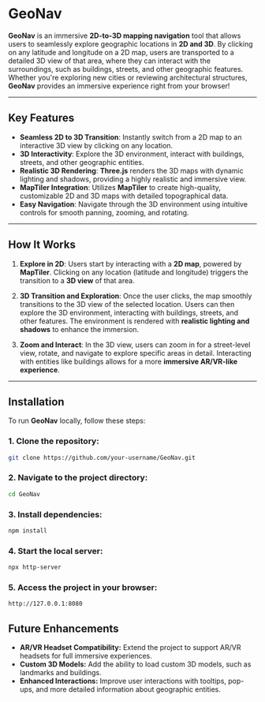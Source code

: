 # **GeoNav**

**GeoNav** is an immersive **2D-to-3D mapping navigation** tool that allows users to seamlessly explore geographic locations in **2D and 3D**. By clicking on any latitude and longitude on a 2D map, users are transported to a detailed 3D view of that area, where they can interact with the surroundings, such as buildings, streets, and other geographic features. Whether you're exploring new cities or reviewing architectural structures, **GeoNav** provides an immersive experience right from your browser!

---

## **Key Features**

- **Seamless 2D to 3D Transition**: Instantly switch from a 2D map to an interactive 3D view by clicking on any location.
- **3D Interactivity**: Explore the 3D environment, interact with buildings, streets, and other geographic entities.
- **Realistic 3D Rendering**: **Three.js** renders the 3D maps with dynamic lighting and shadows, providing a highly realistic and immersive view.
- **MapTiler Integration**: Utilizes **MapTiler** to create high-quality, customizable 2D and 3D maps with detailed topographical data.
- **Easy Navigation**: Navigate through the 3D environment using intuitive controls for smooth panning, zooming, and rotating.

---

## **How It Works**

1. **Explore in 2D**: Users start by interacting with a **2D map**, powered by **MapTiler**. Clicking on any location (latitude and longitude) triggers the transition to a **3D view** of that area.

2. **3D Transition and Exploration**: Once the user clicks, the map smoothly transitions to the 3D view of the selected location. Users can then explore the 3D environment, interacting with buildings, streets, and other features. The environment is rendered with **realistic lighting and shadows** to enhance the immersion.

3. **Zoom and Interact**: In the 3D view, users can zoom in for a street-level view, rotate, and navigate to explore specific areas in detail. Interacting with entities like buildings allows for a more **immersive AR/VR-like experience**.

---

## **Installation**

To run **GeoNav** locally, follow these steps:

### **1. Clone the repository**:
```bash
git clone https://github.com/your-username/GeoNav.git
```

### **2. Navigate to the project directory**:
```bash
cd GeoNav
```

### **3. Install dependencies**:
```bash
npm install
```
### **4.  Start the local server**:
```bash
npx http-server
```
### **5.  Access the project in your browser**:
```bash
http://127.0.0.1:8080
```

## **Future Enhancements**
- **AR/VR Headset Compatibility:** Extend the project to support AR/VR headsets for full immersive experiences.
- **Custom 3D Models:** Add the ability to load custom 3D models, such as landmarks and buildings.
- **Enhanced Interactions:** Improve user interactions with tooltips, pop-ups, and more detailed information about geographic entities.
